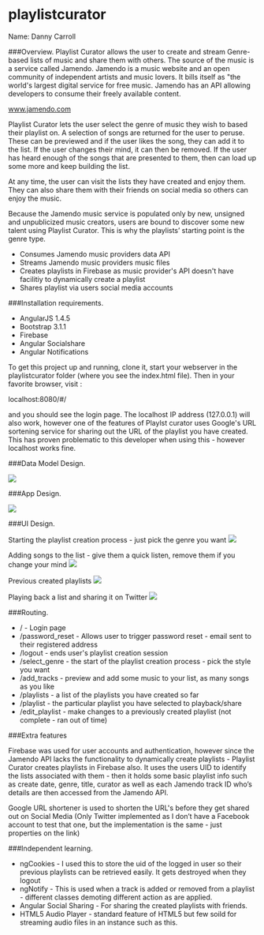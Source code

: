 # playlistcurator

Name: Danny Carroll

###Overview.
Playlist Curator allows the user to create and stream Genre-based lists of music and share them with others. The source of the music is a service called Jamendo. Jamendo is a music website and an open community of independent artists and music lovers. It bills itself as "the world's largest digital service for free music. Jamendo has an API allowing developers to consume their freely available content.

www.jamendo.com

Playlist Curator lets the user select the genre of music they wish to based their playlist on. A selection of songs are returned for the user to peruse. These can be previewed and if the user likes the song, they can add it to the list. If the user changes their mind, it can then be removed. If the user has heard enough of the songs that are presented to them, then can load up some more and keep building the list.

At any time, the user can visit the lists they have created and enjoy them. They can also share them with their friends on social media so others can enjoy the music.

Because the Jamendo music service is populated only by new, unsigned and unpublicized music creators, users are bound to discover some new talent using Playlist Curator. This is why the playlists’ starting point is the genre type.


 + Consumes Jamendo music providers data API
 + Streams Jamendo music providers music files
 + Creates playlists in Firebase as music provider's API doesn't have facilitiy to dynamically create a playlist
 + Shares playlist via users social media accounts


###Installation requirements.

+ AngularJS 1.4.5
+ Bootstrap 3.1.1
+ Firebase
+ Angular Socialshare
+ Angular Notifications


To get this project up and running, clone it, start your webserver in the playlistcurator folder (where you see the index.html file). Then in your favorite browser, visit :

localhost:8080/#/

and you should see the login page. The localhost IP address (127.0.0.1) will also work, however one of the features of Playlst curator uses Google's URL sortening service for sharing out the URL of the playlist you have created. This has proven problematic to this developer when using this - however localhost works fine.

###Data Model Design.

![][image1]

###App Design.

![][image2]

###UI Design.

Starting the playlist creation process - just pick the genre you want
![][image3]

Adding songs to the list - give them a quick listen, remove them if you change your mind
![][image4]

Previous created playlists
![][image5]

Playing back a list and sharing it on Twitter
![][image6]

###Routing.

+ / - Login page
+ /password_reset - Allows user to trigger password reset - email sent to their registered address
+ /logout - ends user's playlist creation session
+ /select_genre - the start of the playlist creation process - pick the style you want
+ /add_tracks - preview and add some music to your list, as many songs as you like
+ /playlists - a list of the playlists you have created so far
+ /playlist - the particular playlist you have selected to playback/share
+ /edit_playlist - make changes to a previously created playlist (not complete - ran out of time)

###Extra features

Firebase was used for user accounts and authentication, however since the Jamendo API lacks the functionality to dynamically create playlists - Playlist Curator creates playlists in Firebase also. It uses the users UID to identify the lists associated with them - then it holds some basic playlist info such as create date, genre, title, curator as well as each Jamendo track ID who’s details are then accessed from the Jamendo API.

Google URL shortener is used to shorten the URL's before they get shared out on Social Media (Only Twitter implemented as I don’t have a Facebook account to test that one, but the implementation is the same - just properties on the link)


###Independent learning.

+ ngCookies - I used this to store the uid of the logged in user so their previous playlists can be retrieved easily. It gets destroyed when they logout
+ ngNotify - This is used when a track is added or removed from a playlist - different classes demoting different action as are applied.
+ Angular Social Sharing - For sharing the created playlists with friends.
+ HTML5 Audio Player - standard feature of HTML5 but few soild for streaming audio files in an instance such as this.


[image1]: /images/promotion/ss1.png
[image2]: /images/promotion/ss2.png
[image3]: /images/promotion/ss3.png
[image4]: /images/promotion/ss4.png
[image5]: /images/promotion/ss5.png
[image6]: /images/promotion/ss6.png
